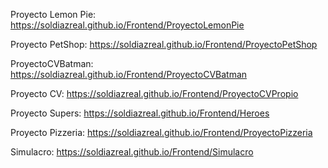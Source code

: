 Proyecto Lemon Pie: https://soldiazreal.github.io/Frontend/ProyectoLemonPie

Proyecto PetShop: https://soldiazreal.github.io/Frontend/ProyectoPetShop

ProyectoCVBatman: https://soldiazreal.github.io/Frontend/ProyectoCVBatman

Proyecto CV: https://soldiazreal.github.io/Frontend/ProyectoCVPropio

Proyecto Supers: https://soldiazreal.github.io/Frontend/Heroes

Proyecto Pizzeria: https://soldiazreal.github.io/Frontend/ProyectoPizzeria

Simulacro: https://soldiazreal.github.io/Frontend/Simulacro